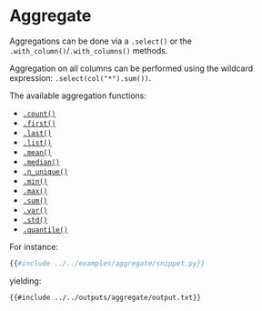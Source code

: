 # Aggregate

Aggregations can be done via a `.select()` or the `.with_column()`/`.with_columns()` methods.

Aggregation on all columns can be performed using the wildcard expression: `.select(col("*").sum())`.

The available aggregation functions:

* [`.count()`](POLARS_PY_REF_GUIDE/lazy/index.html#polars.lazy.Expr.count)
* [`.first()`](POLARS_PY_REF_GUIDE/lazy/index.html#polars.lazy.Expr.first)
* [`.last()`](POLARS_PY_REF_GUIDE/lazy/index.html#polars.lazy.Expr.last)
* [`.list()`](POLARS_PY_REF_GUIDE/lazy/index.html#polars.lazy.Expr.list)
* [`.mean()`](POLARS_PY_REF_GUIDE/lazy/index.html#polars.lazy.Expr.mean)
* [`.median()`](POLARS_PY_REF_GUIDE/lazy/index.html#polars.lazy.Expr.median)
* [`.n_unique()`](POLARS_PY_REF_GUIDE/lazy/index.html#polars.lazy.Expr.n_unique)
* [`.min()`](POLARS_PY_REF_GUIDE/lazy/index.html#polars.lazy.Expr.min)
* [`.max()`](POLARS_PY_REF_GUIDE/lazy/index.html#polars.lazy.Expr.max)
* [`.sum()`](POLARS_PY_REF_GUIDE/lazy/index.html#polars.lazy.Expr.sum)
* [`.var()`](POLARS_PY_REF_GUIDE/lazy/index.html#polars.lazy.Expr.var)
* [`.std()`](POLARS_PY_REF_GUIDE/lazy/lazy/index.html#polars.lazy.Expr.std)
* [`.quantile()`](POLARS_PY_REF_GUIDE/lazy/index.html#polars.lazy.LazyFrame.quantile)

For instance:

```python
{{#include ../../examples/aggregate/snippet.py}}
```

yielding:

```text
{{#include ../../outputs/aggregate/output.txt}}
```
